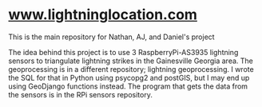 www.lightninglocation.com
=================

This is the main repository for Nathan, AJ, and Daniel's project

The idea behind this project is to use 3 RaspberryPi-AS3935 lightning sensors to triangulate lightning strikes in the Gainesville Georgia area. The geoprocessing is in a different repository; lightning geoprocessing. I wrote the SQL for that in Python using psycopg2 and postGIS, but I may end up using GeoDjango functions instead. The program that gets the data from the sensors is in the RPi sensors repository.
